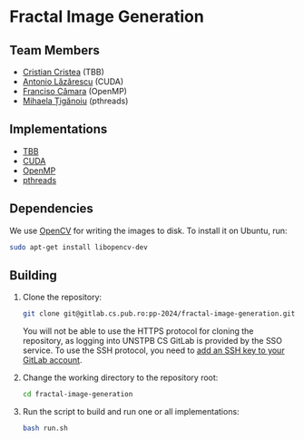 # Fractal Image Generation

## Team Members

- [Cristian Cristea](@cristian.cristea) (TBB)
- [Antonio Lăzărescu](@antonio.lazarescu) (CUDA)
- [Franciso Câmara](@francisco.bessa) (OpenMP)
- [Mihaela Țigănoiu](@maria.tiganoiu) (pthreads)

## Implementations

- [TBB](TBB/README.md)
- [CUDA](CUDA/README.md)
- [OpenMP](OpenMP/README.md)
- [pthreads](pthreads/README.md)

## Dependencies

We use [OpenCV](https://github.com/opencv/opencv) for writing the images to disk. To install it on Ubuntu, run:

```bash
sudo apt-get install libopencv-dev
```

## Building

1. Clone the repository:

    ```bash
    git clone git@gitlab.cs.pub.ro:pp-2024/fractal-image-generation.git
    ```

    You will not be able to use the HTTPS protocol for cloning the repository, as logging into UNSTPB CS GitLab is provided by the SSO service. To use the SSH protocol, you need to [add an SSH key to your GitLab account](https://docs.gitlab.com/ee/user/ssh.html).

2. Change the working directory to the repository root:

    ```bash
    cd fractal-image-generation
    ```

3. Run the script to build and run one or all implementations:

    ```bash
    bash run.sh
    ```
